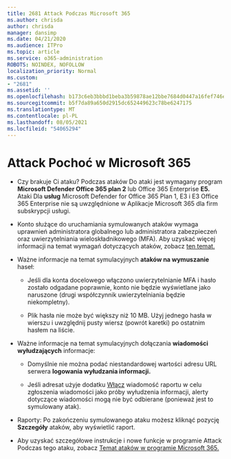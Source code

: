 ```yaml
---
title: 2681 Attack Podczas Microsoft 365
ms.author: chrisda
author: chrisda
manager: dansimp
ms.date: 04/21/2020
ms.audience: ITPro
ms.topic: article
ms.service: o365-administration
ROBOTS: NOINDEX, NOFOLLOW
localization_priority: Normal
ms.custom:
- "2681"
ms.assetid: ''
ms.openlocfilehash: b173c6eb3bbbd1beba3b59878ae12bbe7684d0447a16fef746e5b97b82349e53
ms.sourcegitcommit: b5f7da89a650d2915dc652449623c78be6247175
ms.translationtype: MT
ms.contentlocale: pl-PL
ms.lasthandoff: 08/05/2021
ms.locfileid: "54065294"
---
```

# <a name="attack-simulator-in-microsoft-365"></a>Attack Pochoć w Microsoft 365

- Czy brakuje Ci ataku? Podczas ataków Do ataki jest wymagany program **Microsoft Defender Office 365 plan 2** lub Office 365 Enterprise **E5.** Ataki Dla **usług** Microsoft Defender for Office 365 Plan 1, E3 i E3 Office 365 Enterprise nie są uwzględnione w Aplikacje Microsoft 365 dla firm subskrypcji usługi.

- Konto służące do uruchamiania symulowanych ataków wymaga uprawnień administratora globalnego lub administratora zabezpieczeń oraz uwierzytelniania wieloskładnikowego (MFA). Aby uzyskać więcej informacji na temat wymagań dotyczących ataków, zobacz [ten temat.](/microsoft-365/security/office-365-security/attack-simulator)

- Ważne informacje na temat symulacyjnych **ataków na wymuszanie** haseł:

  - Jeśli dla konta docelowego włączono uwierzytelnianie MFA i hasło zostało odgadane poprawnie, konto nie będzie wyświetlane jako naruszone (drugi współczynnik uwierzytelniania będzie niekompletny).

  - Plik hasła nie może być większy niż 10 MB. Użyj jednego hasła w wierszu i uwzględnij pusty wiersz (powrót karetki) po ostatnim hasłem na liście.

- Ważne informacje na temat symulacyjnych dołączania **wiadomości wyłudzających** informacje:

  - Domyślnie nie można podać niestandardowej wartości adresu URL serwera **logowania wyłudzania informacji.**

  - Jeśli adresat użyje dodatku [Włącz](/microsoft-365/security/office-365-security/enable-the-report-message-add-in) wiadomość raportu w celu zgłoszenia wiadomości jako próby wyłudzenia informacji, alerty dotyczące wiadomości mogą nie być odbierane (ponieważ jest to symulowany atak).

- Raporty: Po zakończeniu symulowanego ataku możesz kliknąć pozycję **Szczegóły** ataków, aby wyświetlić raport.

- Aby uzyskać szczegółowe instrukcje i nowe funkcje w programie Attack Podczas tego ataku, zobacz [Temat ataków w programie Microsoft 365.](/microsoft-365/security/office-365-security/attack-simulator)
